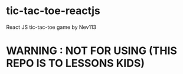 # tic-tac-toe-reactjs
React JS tic-tac-toe game by Nev113
# WARNING : NOT FOR USING (THIS REPO IS TO LESSONS KIDS)
